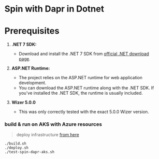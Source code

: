 # Spin with Dapr in Dotnet

# Prerequisites

1. **.NET 7 SDK:**
   - Download and install the .NET 7 SDK from [official .NET download page](https://dotnet.microsoft.com/download/dotnet/7.0).

2. **ASP.NET Runtime:**
   - The project relies on the ASP.NET runtime for web application development.
   - You can download the ASP.NET runtime along with the .NET SDK. If you've installed the .NET SDK, the runtime is usually included.

3. **Wizer 5.0.0**
   - This was only correctly tested with the exact 5.0.0 Wizer version.

### build & run on AKS with Azure resources

> deploy infrastructure [from here](../../infra/aks-spin-dapr/README.md)

```
./build.sh
./deploy.sh
./test-spin-dapr-aks.sh
```
